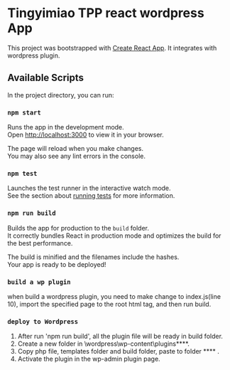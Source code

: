 # Tingyimiao TPP react wordpress App

This project was bootstrapped with [Create React App](https://github.com/facebook/create-react-app).
It integrates with wordpress plugin.

## Available Scripts

In the project directory, you can run:

### `npm start`

Runs the app in the development mode.\
Open [http://localhost:3000](http://localhost:3000) to view it in your browser.

The page will reload when you make changes.\
You may also see any lint errors in the console.

### `npm test`

Launches the test runner in the interactive watch mode.\
See the section about [running tests](https://facebook.github.io/create-react-app/docs/running-tests) for more information.

### `npm run build`

Builds the app for production to the `build` folder.\
It correctly bundles React in production mode and optimizes the build for the best performance.

The build is minified and the filenames include the hashes.\
Your app is ready to be deployed!

### `build a wp plugin`

when build a wordpress plugin, you need to make change to index.js(line 10), import the specified page to the root html tag, and then run build.

### `deploy to Wordpress`

1. After run 'npm run build', all the plugin file will be ready in build folder.
2. Create a new folder in \wordpress\wp-content\plugins\****.
3. Copy php file, templates folder and build folder, paste to folder **** .
4. Activate the plugin in the wp-admin plugin page.